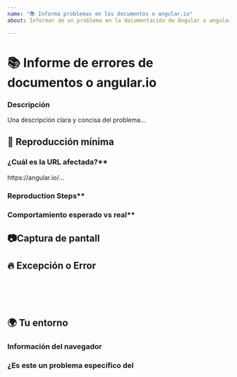 ```yaml
---
name: "📚 Informa problemas en los documentos o angular.io"
about: Informar de un problema en la documentación de Angular o angular.io aplicación

---
```

<!--🔅🔅🔅🔅🔅🔅🔅🔅🔅🔅🔅🔅🔅🔅🔅🔅🔅🔅🔅🔅🔅🔅🔅🔅🔅🔅🔅🔅🔅🔅🔅

¡Hola! 😄

Para agilizar el procesamiento de problemas, busque problemas abiertos y cerrados antes de enviar uno nuevo.
Los problemas existentes a menudo contienen información sobre soluciones alternativas, resolución o actualizaciones de progreso.

🔅🔅🔅🔅🔅🔅🔅🔅🔅🔅🔅🔅🔅🔅🔅🔅🔅🔅🔅🔅🔅🔅🔅🔅🔅🔅🔅🔅🔅🔅🔅🔅🔅-->

# 📚 Informe de errores de documentos o angular.io

### Descripción

<!-- ✍️editar:--> Una descripción clara y concisa del problema...


## 🔬 Reproducción mínima

### ¿Cuál es la URL afectada?**
<!-- ✍️editar:--> https://angular.io/...

### Reproduction Steps**
<!-- Si corresponde, indica los pasos a seguir para reproducir el problema -->
<!-- ✍️editar:-->

### Comportamiento esperado vs real**
<!-- Si corresponde, describa la diferencia entre el comportamiento esperado y el comportamiento real después de seguir los pasos de reproducción. -->
<!-- ✍️editar:-->


## 📷Captura de pantall
<!-- A menudo, una captura de pantalla puede ayudar a capturar el problema mejor que una descripción larga. -->
<!-- ✍️subir una captura de pantalla:-->


## 🔥 Excepción o Error
<pre><code>
<!-- Si el problema va acompañado de una excepción o un error, compártalo a continuación: -->
<!-- ✍️-->

</code></pre>


## 🌍  Tu entorno

### Información del navegador
<!-- ✍️¿Es este un problema específico del navegador? Si es así, especifique el dispositivo, el navegador y la versión.  -->

### ¿Es este un problema específico del 
<!-- ✍️Proporcione información adicional si es necesario. -->
